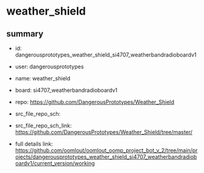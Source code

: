 # weather_shield
 
## summary 
* id: dangerousprototypes_weather_shield_si4707_weatherbandradioboardv1
* user: dangerousprototypes
* name: weather_shield
* board: si4707_weatherbandradioboardv1
* repo: https://github.com/DangerousPrototypes/Weather_Shield



* src_file_repo_sch: 
* src_file_repo_sch_link: https://github.com/DangerousPrototypes/Weather_Shield/tree/master/
* full details link: https://github.com/oomlout/oomlout_oomp_project_bot_v_2/tree/main/projects/dangerousprototypes_weather_shield_si4707_weatherbandradioboardv1/current_version/working  







